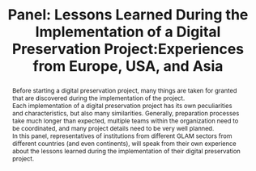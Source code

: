 ---
abstract: Before starting a digital preservation project, many things are taken for
  granted that are discovered during the implementation of the project.<br />Each
  implementation of a digital preservation project has its own peculiarities and characteristics,
  but also many similarities. Generally, preparation processes take much longer than
  expected, multiple teams within the organization need to be coordinated, and many
  project details need to be very well planned.<br />In this panel, representatives
  of institutions from different GLAM sectors from different countries (and even continents),
  will speak from their own experience about the lessons learned during the implementation
  of their digital preservation project.
creators:
- Redondo, Teo
date: null
document_url: https://az659834.vo.msecnd.net/eventsairwesteuprod/production-inconference-public/fb5dc319bc66448488f0531e905a73d3
grand_parent: iPRES
institutions:
- Libnova
keywords:
- digital preservation
- implementation
- lessons learned
landing_page_url: null
language: eng
layout: publication
license: CC-BY 4.0 International
notes_url: null
parent: iPRES 2022
presentation_url: null
publication_type: panel
size: null
source_name: iPRES
title: 'Panel: Lessons Learned During the Implementation of a Digital Preservation
  Project:Experiences from Europe, USA, and Asia'
year: 2022
---